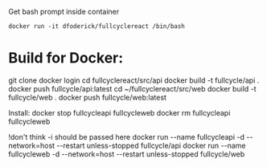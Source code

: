 
Get bash prompt inside container
```
docker run -it dfoderick/fullcyclereact /bin/bash
```

# Build for Docker:
git clone
docker login
cd fullcyclereact/src/api
docker build -t fullcycle/api .
docker push fullcycle/api:latest
cd ~/fullcyclereact/src/web
docker build -t fullcycle/web .
docker push fullcycle/web:latest

Install:
docker stop fullcycleapi fullcycleweb
docker rm fullcycleapi fullcycleweb

!don't think -i should be passed here
docker run --name fullcycleapi -d --network=host --restart unless-stopped fullcycle/api
docker run --name fullcycleweb -d --network=host --restart unless-stopped fullcycle/web
